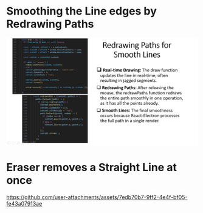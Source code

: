 # Smoothing the Line edges by Redrawing Paths

![](assets/2024-08-25-07-41-21-image.png)

# Eraser removes a Straight Line at once

https://github.com/user-attachments/assets/7edb70b7-9ff2-4e4f-bf05-fe43a07913ae
